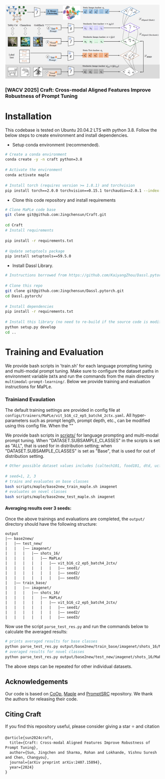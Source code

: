 
![clap_diagrams](main.png)
### [WACV 2025] Craft: Cross-modal Aligned Features Improve Robustness of Prompt Tuning
# Installation

This codebase is tested on Ubuntu 20.04.2 LTS with python 3.8. Follow the below steps to create environment and install dependencies.


* Setup conda environment (recommended).
```bash
# Create a conda environment
conda create -y -n craft python=3.8

# Activate the environment
conda activate maple

# Install torch (requires version >= 1.8.1) and torchvision
pip install torch==2.0.0 torchvision==0.15.1 torchaudio==2.0.1 --index-url https://download.pytorch.org/whl/cu118
```


* Clone this code repository and install requirements
```bash
# Clone MaPLe code base
git clone git@github.com:Jingchensun/Craft.git

cd Craft
# Install requirements

pip install -r requirements.txt

# Update setuptools package 
pip install setuptools==59.5.0
```

* Install Dassl Library.
```bash
# Instructions borrowed from https://github.com/KaiyangZhou/Dassl.pytorch#installation

# Clone this repo
git clone git@github.com:Jingchensun/Dassl.pytorch.git
cd Dassl.pytorch/

# Install dependencies
pip install -r requirements.txt

# Install this library (no need to re-build if the source code is modified)
python setup.py develop
cd ..
```


# Training and Evaluation

We provide bash scripts in 'train.sh' for each language prompting tuning and multi-modal prompt tuning.
Make sure to configure the dataset paths in environment variable `DATA` and run the commands from the main directory `multimodal-prompt-learning/`. Below we provide training and evaluation instructions for MaPLe.


### Trainiand Evaulation

The default training settings are provided in config file at `configs/trainers/MaPLe/vit_b16_c2_ep5_batch4_2ctx.yaml`. All hyper-parameters such as prompt length, prompt depth, etc., can be modified using this config file. When the ""

We provide bash scripts in [scripts/](../scripts) for language prompting and multi-modal prompt tuning.
When "DATASET.SUBSAMPLE_CLASSES" in the scripts is set as "ALL", that is used for in distribution setting; when "DATASET.SUBSAMPLE_CLASSES" is set as "Base", that is used for out of distribution setting.


```bash
# Other possible dataset values includes [caltech101, food101, dtd, ucf101, oxford_flowers, oxford_pets, fgvc_aircraft, stanford_cars, sun397, eurosat]

# seed=1, 2, 3
# trains and evaluates on base classes
bash scripts/maple/base2new_train_maple.sh imagenet 
# evaluates on novel classes
bash scripts/maple/base2new_test_maple.sh imagenet 

```

#### Averaging results over 3 seeds: 
Once the above trainings and evaluations are completed, the `output/` directory should have the following structure:

```
output
|–– base2new/
|   |–– test_new/
|   |   |–– imagenet/
|   |   |   |–– shots_16/
|   |   |   |   |–– MaPLe/
|   |   |   |   |   |–– vit_b16_c2_ep5_batch4_2ctx/
|   |   |   |   |   |   |–– seed1/
|   |   |   |   |   |   |–– seed2/
|   |   |   |   |   |   |–– seed3/
|   |–– train_base/
|   |   |–– imagenet/
|   |   |   |–– shots_16/
|   |   |   |   |–– MaPLe/
|   |   |   |   |   |–– vit_b16_c2_ep5_batch4_2ctx/
|   |   |   |   |   |   |–– seed1/
|   |   |   |   |   |   |–– seed2/
|   |   |   |   |   |   |–– seed3/
```

Now use the script `parse_test_res.py` and run the commands below to calculate the averaged results:
```bash
# prints averaged results for base classes
python parse_test_res.py output/base2new/train_base/imagenet/shots_16/MaPLe/vit_b16_c2_ep5_batch4_2ctx
# averaged results for novel classes
python parse_test_res.py output/base2new/test_new/imagenet/shots_16/MaPLe/vit_b16_c2_ep5_batch4_2ctx --test-log
```
The above steps can be repeated for other individual datasets.



## Acknowledgements

Our code is based on [CoOp](https://github.com/KaiyangZhou/CoOp), [Maple](https://github.com/muzairkhattak/multimodal-prompt-learning) and [PromptSRC](https://github.com/muzairkhattak/PromptSRC) repository. We thank the authors for releasing their code. 

## Citing Craft

If you find this repository useful, please consider giving a star :star: and citation

```
@article{sun2024craft,
  title={Craft: Cross-modal Aligned Features Improve Robustness of Prompt Tuning},
  author={Sun, Jingchen and Sharma, Rohan and Lokhande, Vishnu Suresh and Chen, Changyou},
  journal={arXiv preprint arXiv:2407.15894},
  year={2024}
}
```